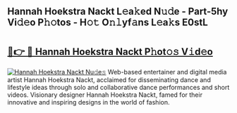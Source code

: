 ## Hannah Hoekstra Nackt L𝚎a𝚔ed N𝚞𝚍e - Part-5hy Vi𝚍𝚎o P𝚑𝚘tos - H𝚘𝚝 O𝚗𝚕yf𝚊ns L𝚎a𝚔s E0stL

# <h2><a href="http://kfciil.oniu.top/?m=Hannah+Hoekstra+Nackt">🔗👉 🔴 Hannah Hoekstra Nackt P𝚑ot𝚘𝚜 V𝚒d𝚎o</a></h2>

[![Hannah Hoekstra Nackt Nu𝚍e𝚜](https://i.imgur.com/0qMVB7G.gif)](http://kfciil.oniu.top/?m=Hannah+Hoekstra+Nackt)
Web-based entertainer and digital media artist Hannah Hoekstra Nackt, acclaimed for disseminating dance and lifestyle ideas through solo and collaborative dance performances and short videos. Visionary designer Hannah Hoekstra Nackt, famed for their innovative and inspiring designs in the world of fashion.  
